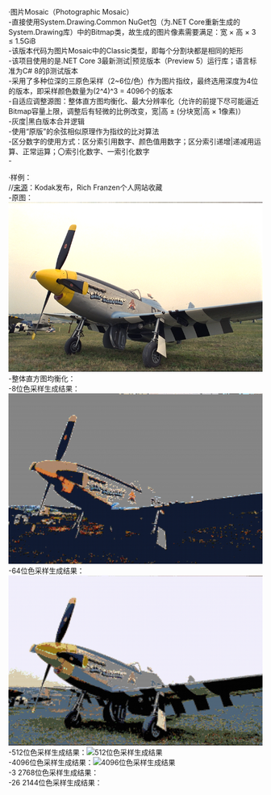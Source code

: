 [//]:# (Microsoft YaHei UI)

·图片Mosaic（Photographic Mosaic）  
\-直接使用System.Drawing.Common NuGet包（为.NET Core重新生成的System.Drawing库）中的Bitmap类，故生成的图片像素需要满足：宽 × 高 × 3 ≤ 1.5GiB  
\-该版本代码为图片Mosaic中的Classic类型，即每个分割块都是相同的矩形  
\-该项目使用的是.NET Core 3最新测试|预览版本（Preview 5）运行库；语言标准为C# 8的β测试版本  
\-采用了多种位深的三原色采样（2~6位/色）作为图片指纹，最终选用深度为4位的版本，即采样颜色数量为(2^4)^3 = 4096个的版本  
\-自适应调整源图：整体直方图均衡化、最大分辨率化（允许的前提下尽可能逼近Bitmap容量上限，调整后有轻微的比例改变，宽|高 ± (分块宽|高 × 1像素)）  
\-灰度|黑白版本合并逻辑  
\-使用“原版”的余弦相似原理作为指纹的比对算法  
\-区分数字的使用方式：区分索引用数字、颜色值用数字；区分索引递增|递减用运算、正常运算；〇索引化数字、一索引化数字  
\-

·样例：  
//[来源](http://r0k.us/graphics/kodak)：Kodak发布，Rich  Franzen个人网站收藏  
\-原图：![原图](https://github.com/MetallicPickaxe/Photographic-Mosaic/blob/master/Read%20Me%E7%94%A8%E5%9B%BE/kodim20.png?raw=true)  
\-整体直方图均衡化：![]()  
\-8位色采样生成结果：![8位色采样生成结果](https://github.com/MetallicPickaxe/Photographic-Mosaic/blob/master/Read%20Me%E7%94%A8%E5%9B%BE/kodim20-Mosaic-8%E8%89%B2%E6%A0%A1%E9%AA%8C.png?raw=true)  
\-64位色采样生成结果：![64位色采样生成结果](https://github.com/MetallicPickaxe/Photographic-Mosaic/blob/master/Read%20Me%E7%94%A8%E5%9B%BE/kodim20-Mosaic-64%E8%89%B2%E6%A0%A1%E9%AA%8C.png?raw=true)  
\-512位色采样生成结果：![512位色采样生成结果](https://github.com/MetallicPickaxe/Photographic-Mosaic/blob/master/Read%20Me%E7%94%A8%E5%9B%BE/kodim20-Mosaic-512%E8%89%B2%E6%A0%A1%E9%AA%8C.png?raw=true)  
\-4096位色采样生成结果：![4096位色采样生成结果](https://github.com/MetallicPickaxe/Photographic-Mosaic/blob/master/Read%20Me%E7%94%A8%E5%9B%BE/kodim20-Mosaic-4096%E8%89%B2%E6%A0%A1%E9%AA%8C.png?raw=true)  
\-3 2768位色采样生成结果：![]()  
\-26 2144位色采样生成结果：![]()
